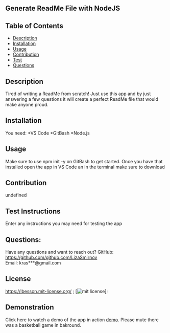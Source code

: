 ## Generate ReadMe File with NodeJS

## Table of Contents
* [Description](#description)
* [Installation](#installation)
* [Usage](#usage)
* [Contribution](#contribution)
* [Test](#test)
* [Questions](#questions)

## Description
Tired of writing a ReadMe from scratch! Just use this app and by just answering a few questions it will create a perfect ReadMe file that would make anyone proud.

## Installation
You need: *VS Code *GitBash *Node.js

## Usage
Make sure to use npm init -y on GitBash to get started. Once you have that installed open the app in VS Code an in the terminal make sure to download    

## Contribution
undefined

## Test Instructions
Enter any instructions you may need for testing the app 

## Questions:
Have any questions and want to reach out?
GitHub: https://github.com/github.com/LizaSmirnov  
Email: kras***@gmail.com

## License
https://lbesson.mit-license.org/
  ;
[![mit license](https://img.shields.io/badge/License-mit-blue.svg)];

## Demonstration
Click here to watch a demo of the app in action [demo](https://www.loom.com/share/0d50ad36917b49a2a03f2b8eccbe4c35). Please mute there was a basketball game in bakround.

